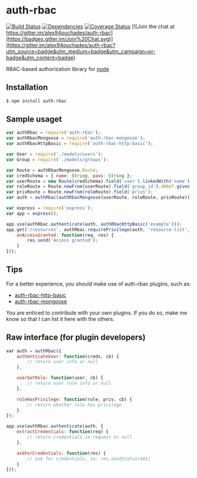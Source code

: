 # auth-rbac

[![Build Status](https://travis-ci.org/alex94puchades/auth-rbac.svg?branch=master)](https://travis-ci.org/alex94puchades/auth-rbac)
[![Dependencies](https://david-dm.org/alex94puchades/auth-rbac.svg)](https://david-dm.org/alex94puchades/auth-rbac)
[![Coverage Status](https://coveralls.io/repos/alex94puchades/auth-rbac/badge.svg)](https://coveralls.io/r/alex94puchades/auth-rbac)
[![Join the chat at https://gitter.im/alex94puchades/auth-rbac](https://badges.gitter.im/Join%20Chat.svg)](https://gitter.im/alex94puchades/auth-rbac?utm_source=badge&utm_medium=badge&utm_campaign=pr-badge&utm_content=badge)

RBAC-based authorization library for [node](http://nodejs.org/)

## Installation

```bash
$ npm install auth-rbac
```

## Sample usaget

```js
var authRbac = require('auth-rbac');
var authRbacMongoose = require('auth-rbac-mongoose');
var authRbacHttpBasic = require('auth-rbac-http-basic');

var User = require('./models/users');
var Group = require('./models/groups');

var Route = authRbacMongoose.Route;
var credSchema = { name: String, pass: String };
var userRoute = new Route(credSchema).field('user').linkedWith('name').gives(User);
var roleRoute = Route.newFrom(userRoute).field('group_id').dbRef.gives(Group);
var privRoute = Route.newFrom(roleRoute).field('privs');
var auth = authRbac(authRbacMongoose(userRoute, roleRoute, privRoute));

var express = require('express');
var app = express();

app.use(authRbac.authenticate(auth, authRbacHttpBasic('example')));
app.get('/resources', authRbac.requirePrivilege(auth, 'resource-list', {
	onAccessGranted: function(req, res) {
		res.send('Access granted');
	}
}));
```

## Tips

For a better experience, you should make use of auth-rbac plugins, such as:

* [auth-rbac-http-basic](https://github.com/alex94puchades/auth-rbac-http-auth)
* [auth-rbac-mongoose](https://github.com/alex94puchades/auth-rbac-mongoose)

You are enticed to contribute with your own plugins. If you do so, make me know so that I can list it here with the others.

## Raw interface (for plugin developers)

```js
var auth = authRbac({
	authenticateUser: function(creds, cb) {
		// return user info or null
	},

	userGetRole: function(user, cb) {
		// return user role info or null
	},

	roleHasPrivilege: function(role, priv, cb) {
		// return whether role has privilege
	}
});
```

```js
app.use(authRbac.authenticate(auth, {
	extractCredentials: function(req) {
		// return credentials in request or null
	},

	askForCredentials: function(res) {
		// ask for credentials, ie: res.sendStatus(401)
	}
}));
```
